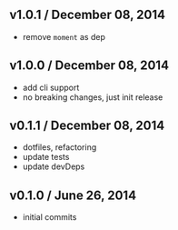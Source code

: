 ## v1.0.1 / December 08, 2014
- remove `moment` as dep

## v1.0.0 / December 08, 2014
- add cli support
- no breaking changes, just init release

## v0.1.1 / December 08, 2014
- dotfiles, refactoring
- update tests
- update devDeps

## v0.1.0 / June 26, 2014
- initial commits